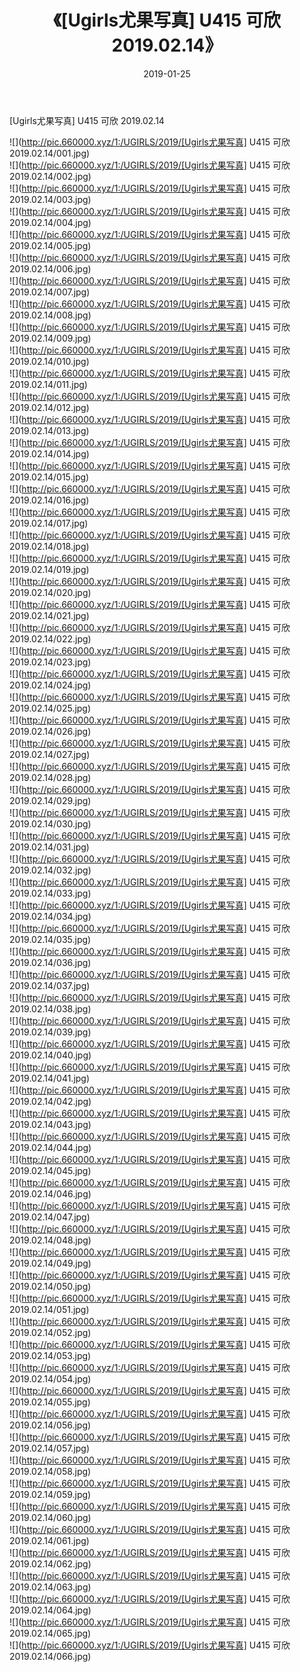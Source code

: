 ﻿---
layout: post
title:  《[Ugirls尤果写真] U415 可欣 2019.02.14》
date:   2019-01-25
img: http://pic.660000.xyz/1:/UGIRLS/2019/[Ugirls尤果写真] U415 可欣 2019.02.14/000.jpg
categories: [美女, 清纯, 唯美]
---

[Ugirls尤果写真] U415 可欣 2019.02.14

 ![](http://pic.660000.xyz/1:/UGIRLS/2019/[Ugirls尤果写真] U415 可欣 2019.02.14/001.jpg) <br>![](http://pic.660000.xyz/1:/UGIRLS/2019/[Ugirls尤果写真] U415 可欣 2019.02.14/002.jpg) <br>![](http://pic.660000.xyz/1:/UGIRLS/2019/[Ugirls尤果写真] U415 可欣 2019.02.14/003.jpg) <br>![](http://pic.660000.xyz/1:/UGIRLS/2019/[Ugirls尤果写真] U415 可欣 2019.02.14/004.jpg) <br>![](http://pic.660000.xyz/1:/UGIRLS/2019/[Ugirls尤果写真] U415 可欣 2019.02.14/005.jpg) <br>![](http://pic.660000.xyz/1:/UGIRLS/2019/[Ugirls尤果写真] U415 可欣 2019.02.14/006.jpg) <br>![](http://pic.660000.xyz/1:/UGIRLS/2019/[Ugirls尤果写真] U415 可欣 2019.02.14/007.jpg) <br>![](http://pic.660000.xyz/1:/UGIRLS/2019/[Ugirls尤果写真] U415 可欣 2019.02.14/008.jpg) <br>![](http://pic.660000.xyz/1:/UGIRLS/2019/[Ugirls尤果写真] U415 可欣 2019.02.14/009.jpg) <br>![](http://pic.660000.xyz/1:/UGIRLS/2019/[Ugirls尤果写真] U415 可欣 2019.02.14/010.jpg) <br>![](http://pic.660000.xyz/1:/UGIRLS/2019/[Ugirls尤果写真] U415 可欣 2019.02.14/011.jpg) <br>![](http://pic.660000.xyz/1:/UGIRLS/2019/[Ugirls尤果写真] U415 可欣 2019.02.14/012.jpg) <br>![](http://pic.660000.xyz/1:/UGIRLS/2019/[Ugirls尤果写真] U415 可欣 2019.02.14/013.jpg) <br>![](http://pic.660000.xyz/1:/UGIRLS/2019/[Ugirls尤果写真] U415 可欣 2019.02.14/014.jpg) <br>![](http://pic.660000.xyz/1:/UGIRLS/2019/[Ugirls尤果写真] U415 可欣 2019.02.14/015.jpg) <br>![](http://pic.660000.xyz/1:/UGIRLS/2019/[Ugirls尤果写真] U415 可欣 2019.02.14/016.jpg) <br>![](http://pic.660000.xyz/1:/UGIRLS/2019/[Ugirls尤果写真] U415 可欣 2019.02.14/017.jpg) <br>![](http://pic.660000.xyz/1:/UGIRLS/2019/[Ugirls尤果写真] U415 可欣 2019.02.14/018.jpg) <br>![](http://pic.660000.xyz/1:/UGIRLS/2019/[Ugirls尤果写真] U415 可欣 2019.02.14/019.jpg) <br>![](http://pic.660000.xyz/1:/UGIRLS/2019/[Ugirls尤果写真] U415 可欣 2019.02.14/020.jpg) <br>![](http://pic.660000.xyz/1:/UGIRLS/2019/[Ugirls尤果写真] U415 可欣 2019.02.14/021.jpg) <br>![](http://pic.660000.xyz/1:/UGIRLS/2019/[Ugirls尤果写真] U415 可欣 2019.02.14/022.jpg) <br>![](http://pic.660000.xyz/1:/UGIRLS/2019/[Ugirls尤果写真] U415 可欣 2019.02.14/023.jpg) <br>![](http://pic.660000.xyz/1:/UGIRLS/2019/[Ugirls尤果写真] U415 可欣 2019.02.14/024.jpg) <br>![](http://pic.660000.xyz/1:/UGIRLS/2019/[Ugirls尤果写真] U415 可欣 2019.02.14/025.jpg) <br>![](http://pic.660000.xyz/1:/UGIRLS/2019/[Ugirls尤果写真] U415 可欣 2019.02.14/026.jpg) <br>![](http://pic.660000.xyz/1:/UGIRLS/2019/[Ugirls尤果写真] U415 可欣 2019.02.14/027.jpg) <br>![](http://pic.660000.xyz/1:/UGIRLS/2019/[Ugirls尤果写真] U415 可欣 2019.02.14/028.jpg) <br>![](http://pic.660000.xyz/1:/UGIRLS/2019/[Ugirls尤果写真] U415 可欣 2019.02.14/029.jpg) <br>![](http://pic.660000.xyz/1:/UGIRLS/2019/[Ugirls尤果写真] U415 可欣 2019.02.14/030.jpg) <br>![](http://pic.660000.xyz/1:/UGIRLS/2019/[Ugirls尤果写真] U415 可欣 2019.02.14/031.jpg) <br>![](http://pic.660000.xyz/1:/UGIRLS/2019/[Ugirls尤果写真] U415 可欣 2019.02.14/032.jpg) <br>![](http://pic.660000.xyz/1:/UGIRLS/2019/[Ugirls尤果写真] U415 可欣 2019.02.14/033.jpg) <br>![](http://pic.660000.xyz/1:/UGIRLS/2019/[Ugirls尤果写真] U415 可欣 2019.02.14/034.jpg) <br>![](http://pic.660000.xyz/1:/UGIRLS/2019/[Ugirls尤果写真] U415 可欣 2019.02.14/035.jpg) <br>![](http://pic.660000.xyz/1:/UGIRLS/2019/[Ugirls尤果写真] U415 可欣 2019.02.14/036.jpg) <br>![](http://pic.660000.xyz/1:/UGIRLS/2019/[Ugirls尤果写真] U415 可欣 2019.02.14/037.jpg) <br>![](http://pic.660000.xyz/1:/UGIRLS/2019/[Ugirls尤果写真] U415 可欣 2019.02.14/038.jpg) <br>![](http://pic.660000.xyz/1:/UGIRLS/2019/[Ugirls尤果写真] U415 可欣 2019.02.14/039.jpg) <br>![](http://pic.660000.xyz/1:/UGIRLS/2019/[Ugirls尤果写真] U415 可欣 2019.02.14/040.jpg) <br>![](http://pic.660000.xyz/1:/UGIRLS/2019/[Ugirls尤果写真] U415 可欣 2019.02.14/041.jpg) <br>![](http://pic.660000.xyz/1:/UGIRLS/2019/[Ugirls尤果写真] U415 可欣 2019.02.14/042.jpg) <br>![](http://pic.660000.xyz/1:/UGIRLS/2019/[Ugirls尤果写真] U415 可欣 2019.02.14/043.jpg) <br>![](http://pic.660000.xyz/1:/UGIRLS/2019/[Ugirls尤果写真] U415 可欣 2019.02.14/044.jpg) <br>![](http://pic.660000.xyz/1:/UGIRLS/2019/[Ugirls尤果写真] U415 可欣 2019.02.14/045.jpg) <br>![](http://pic.660000.xyz/1:/UGIRLS/2019/[Ugirls尤果写真] U415 可欣 2019.02.14/046.jpg) <br>![](http://pic.660000.xyz/1:/UGIRLS/2019/[Ugirls尤果写真] U415 可欣 2019.02.14/047.jpg) <br>![](http://pic.660000.xyz/1:/UGIRLS/2019/[Ugirls尤果写真] U415 可欣 2019.02.14/048.jpg) <br>![](http://pic.660000.xyz/1:/UGIRLS/2019/[Ugirls尤果写真] U415 可欣 2019.02.14/049.jpg) <br>![](http://pic.660000.xyz/1:/UGIRLS/2019/[Ugirls尤果写真] U415 可欣 2019.02.14/050.jpg) <br>![](http://pic.660000.xyz/1:/UGIRLS/2019/[Ugirls尤果写真] U415 可欣 2019.02.14/051.jpg) <br>![](http://pic.660000.xyz/1:/UGIRLS/2019/[Ugirls尤果写真] U415 可欣 2019.02.14/052.jpg) <br>![](http://pic.660000.xyz/1:/UGIRLS/2019/[Ugirls尤果写真] U415 可欣 2019.02.14/053.jpg) <br>![](http://pic.660000.xyz/1:/UGIRLS/2019/[Ugirls尤果写真] U415 可欣 2019.02.14/054.jpg) <br>![](http://pic.660000.xyz/1:/UGIRLS/2019/[Ugirls尤果写真] U415 可欣 2019.02.14/055.jpg) <br>![](http://pic.660000.xyz/1:/UGIRLS/2019/[Ugirls尤果写真] U415 可欣 2019.02.14/056.jpg) <br>![](http://pic.660000.xyz/1:/UGIRLS/2019/[Ugirls尤果写真] U415 可欣 2019.02.14/057.jpg) <br>![](http://pic.660000.xyz/1:/UGIRLS/2019/[Ugirls尤果写真] U415 可欣 2019.02.14/058.jpg) <br>![](http://pic.660000.xyz/1:/UGIRLS/2019/[Ugirls尤果写真] U415 可欣 2019.02.14/059.jpg) <br>![](http://pic.660000.xyz/1:/UGIRLS/2019/[Ugirls尤果写真] U415 可欣 2019.02.14/060.jpg) <br>![](http://pic.660000.xyz/1:/UGIRLS/2019/[Ugirls尤果写真] U415 可欣 2019.02.14/061.jpg) <br>![](http://pic.660000.xyz/1:/UGIRLS/2019/[Ugirls尤果写真] U415 可欣 2019.02.14/062.jpg) <br>![](http://pic.660000.xyz/1:/UGIRLS/2019/[Ugirls尤果写真] U415 可欣 2019.02.14/063.jpg) <br>![](http://pic.660000.xyz/1:/UGIRLS/2019/[Ugirls尤果写真] U415 可欣 2019.02.14/064.jpg) <br>![](http://pic.660000.xyz/1:/UGIRLS/2019/[Ugirls尤果写真] U415 可欣 2019.02.14/065.jpg) <br>![](http://pic.660000.xyz/1:/UGIRLS/2019/[Ugirls尤果写真] U415 可欣 2019.02.14/066.jpg) <br>